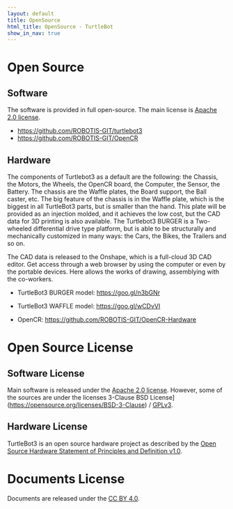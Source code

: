 ```yaml
---
layout: default
title: OpenSource
html_title: OpenSource - TurtleBot
show_in_nav: true
---
```


# Open Source

## Software

The software is provided in full open-source. The main license is [Apache 2.0 license](https://www.apache.org/licenses/LICENSE-2.0).

- https://github.com/ROBOTIS-GIT/turtlebot3
- https://github.com/ROBOTIS-GIT/OpenCR

## Hardware

The components of Turtlebot3 as a default are the following: the Chassis, the Motors, the Wheels, the OpenCR board, the Computer, the Sensor, the Battery. The chassis are the Waffle plates, the Board support, the Ball caster, etc. The big feature of the chassis is in the Waffle plate, which is the biggest in all TurtleBot3 parts, but is smaller than the hand. This plate will be provided as an injection molded, and it achieves the low cost, but the CAD data for 3D printing is also available. The Turtlebot3 BURGER is a Two-wheeled differential drive type platform, but is able to be structurally and mechanically customized in many ways: the Cars, the Bikes, the Trailers and so on.

The CAD data is released to the Onshape, which is a full-cloud 3D CAD editor. Get access through a web browser by using the computer or even by the portable devices. Here allows the works of drawing, assemblying with the co-workers.

- TurtleBot3 BURGER model: https://goo.gl/n3bGNr
- TurtleBot3 WAFFLE model: https://goo.gl/wCDvVI

- OpenCR: https://github.com/ROBOTIS-GIT/OpenCR-Hardware


# Open Source License

## Software License

Main software is released under the [Apache 2.0 license](https://www.apache.org/licenses/LICENSE-2.0). However, some of the sources are under the licenses 3-Clause BSD License](https://opensource.org/licenses/BSD-3-Clause) / [GPLv3](https://opensource.org/licenses/GPL-3.0).

## Hardware License

TurtleBot3 is an open source hardware project as described by the [Open Source Hardware Statement of Principles and Definition v1.0](http://freedomdefined.org/OSHW).


# Documents License

Documents are released under the [CC BY 4.0](https://creativecommons.org/licenses/by/4.0/).
